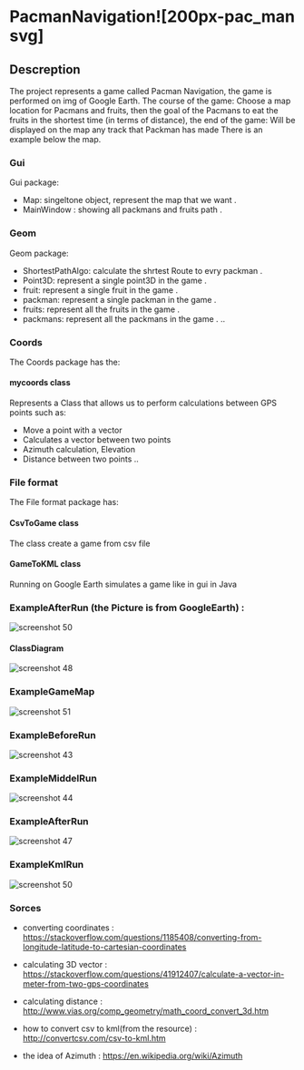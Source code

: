 # PacmanNavigation![200px-pac_man svg]

## Descreption

The project represents a game called Pacman Navigation, the game is performed on img of Google Earth. The course of the game: Choose a map location for Pacmans and fruits, then the goal of the Pacmans to eat the fruits in the shortest time (in terms of distance), the end of the game:
Will be displayed on the map any track that Packman has made
There is an example below the map.

### Gui 
Gui package:
- Map: singeltone object, represent the map that we want .
- MainWindow : showing all packmans and fruits path .
### Geom 
Geom package:
- ShortestPathAlgo: calculate the shrtest Route to evry packman .
- Point3D: represent a single point3D in the game .
- fruit: represent a single fruit in the game .
- packman: represent a single packman in the game .
- fruits: represent all the fruits in the game .
- packmans: represent all the packmans in the game .
  ..
### Coords 
The Coords package has the:
 #### mycoords class
  Represents a Class that allows us to perform calculations between GPS points such as:
  - Move a point with a vector
  - Calculates a vector between two points
  - Azimuth calculation, Elevation
  - Distance between two points
  ..
 
### File format 
The File format package has:
#### CsvToGame class
The class create a game from csv file
#### GameToKML class
Running on Google Earth simulates a game like in gui in Java
### ExampleAfterRun (the Picture is from GoogleEarth) : 
![screenshot 50](https://user-images.githubusercontent.com/45077625/53831341-46aa1100-3f8d-11e9-9856-a149133a2386.png)
 #### ClassDiagram
![screenshot 48](https://user-images.githubusercontent.com/45077625/53831401-70633800-3f8d-11e9-869d-74c6c6cbdfca.png)
### ExampleGameMap
![screenshot 51](https://user-images.githubusercontent.com/45077625/53831552-c041ff00-3f8d-11e9-992f-aa2f9eb4c1b1.png)
### ExampleBeforeRun
![screenshot 43](https://user-images.githubusercontent.com/45077625/53831571-ce901b00-3f8d-11e9-93bc-0a0b3b2c2f4d.png)
### ExampleMiddelRun
![screenshot 44](https://user-images.githubusercontent.com/45077625/53831690-1151f300-3f8e-11e9-9940-7b6be5acad09.png)
### ExampleAfterRun
![screenshot 47](https://user-images.githubusercontent.com/45077625/53831725-23cc2c80-3f8e-11e9-8c35-21b631e80694.png)
### ExampleKmlRun
![screenshot 50](https://user-images.githubusercontent.com/45077625/53831747-30e91b80-3f8e-11e9-86c1-7e677b19c91f.png)

### Sorces

 - converting coordinates : https://stackoverflow.com/questions/1185408/converting-from-longitude-latitude-to-cartesian-coordinates  

- calculating 3D vector : https://stackoverflow.com/questions/41912407/calculate-a-vector-in-meter-from-two-gps-coordinates 

 - calculating distance : http://www.vias.org/comp_geometry/math_coord_convert_3d.htm

- how to convert csv to kml(from the resource) : http://convertcsv.com/csv-to-kml.htm 

- the idea of Azimuth : https://en.wikipedia.org/wiki/Azimuth
